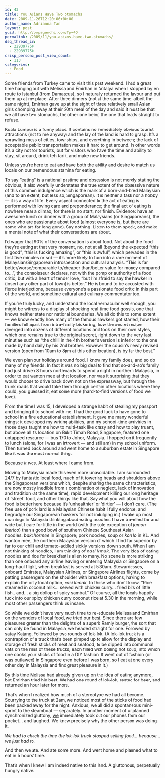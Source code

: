 ```yaml
---
id: 43
title: You Asians Have Two Stomachs
date: 2009-11-26T12:20:06+00:00
author_name: Adrianna Tan
layout: post
guid: http://popagandhi.com/?p=43
permalink: /2009/11/you-asians-have-two-stomachs/
dsq_thread_id:
  - 229397750
  - 229397750
crisp_persona_post_view_count:
  - 113
categories:
  - Food
---
```

Some friends from Turkey came to visit this past weekend. I had a great time hanging out with Melissa and Emirhan in Antalya when I stopped by en route to Istanbul (from Damascus), so I naturally returned the favour and put them up at my place. After three dinners (not at the same time, albeit the same night), Emirhan gave up at the sight of three relatively small Asian girls chomping away at their 20th meal of the day and said it must be that we all have two stomachs, the other one being the one that leads straight to refuse.

Kuala Lumpur is a funny place. It contains no immediately obvious tourist attractions (not to me anyway) and the lay of the land is hard to grasp. It’s a sprawling mess of cities, townships, and everything in between; the lack of acceptable public transportation makes it hard to get around. In other words it’s a city not for tourists, but for visitors who have the time and ability to stay, sit around, drink teh tarik, and make new friends.

Unless you’re here to eat and have both the ability and desire to match us locals on our tremendous stamina for eating.

To say “eating” is a national pastime and obsession is not merely stating the obvious, it also woefully understates the true extent of the obsessive nature of this common indulgence which is the mark of a born-and-bred Malaysian (and to an extent, but less so, Singaporean). It is neither a task nor a hobby — it is a way of life. Every aspect connected to the act of eating is performed with loving care and preponderance; the final act of eating is nowhere near a climax, for there is no start, nor finish. Evidence: have an awesome lunch or dinner with a group of Malaysians (or Singaporeans), the ones who are passionate about food (almost everyone is, but there are some who are far long gone). Say nothing. Listen to them speak, and make a mental note of what their conversations are about.

I’d wager that 90% of the conversation is about food. Not about the food they’re eating at that very moment, no, not at all (beyond the expected “this is good”, “this is fucking amazing”, or “this is awful”, which pervades in the first five minutes or so) — it’s more likely to turn into a rare moment of Malaysian/Singaporean introspection and cultural analysis. “This is far better/worse/comparable to/cheaper than/better value for money compared to…”, the connoisseur declares, not with the pomp or authority of a food critic, but with a heart of tender love, “but I’m afraid to say the hawker in (insert any other part of town) is better.” He is bound to be accosted with fierce interjections, because everyone’s a passionate food critic in this part of the world, and sometime cultural and culinary commentator too.

If you’re truly lucky, and understand the local vernacular well enough, you might be witness to a display of shocking real-time food gossip, one that knows neither state nor national boundaries. We all do this to some extent — we know exactly how many of the famous hawkers got started, how their families fell apart from intra-family bickering, how the secret recipe diverged into dozens of different locations and took on their own styles, which one remains true to the original secret, right down to the very last minutiae such as “the chilli in the 4th brother’s version is inferior to the one made by hand daily by his 2nd brother. However the cousin’s newly revised version (open from 10am to 8pm at this other location), is by far the best.”

We even plan our holidays around food. I know my family does, and so do many of my friends. In fact it was no big deal to find that so-and-so’s family had just driven 8 hours northwards to spend a night in northern Malaysia, in order to eat wanton mee at that location, nor was it surprising that they would choose to drive back down not on the expressway, but through the trunk roads that would take them through certain other locations where they could, you guessed it, eat some more (hard-to-find versions of food we love).

From the time I was 15, I developed a strange habit of stealing my passport and bringing it to school with me. I had the good luck to have gone to school in a fine educational establishment. It gave me many wonderful things: it developed my writing abilities, and my school-time activities in those days taught me how to multi-task like crazy and how to play truant, but above all its location on Bukit Timah Road, Singapore, featured one untapped resource — bus 170 to Johor, Malaysia. I hopped on it frequently to lunch (alone, for I was an introvert — and still am) in my school uniform. Then turned back around and went home to a suburban estate in Singapore like it was the most normal thing.

Because _it was_. At least where I came from.

Moving to Malaysia made this even more unavoidable. I am surrounded 24/7 by fantastic local food, much of it towering heads and shoulders above the Singaporean versions which, despite sharing the same characteristics, are now mostly inedible from a combination of neglect, lack of innovation and tradition (at the same time), rapid development killing our long heritage of ‘street’ food, and other things like that. Say what you will about how the food is better here because it’s ‘unhealthier’ or ‘dirtier’ — I don’t care. (The free use of pork lard is a Malaysian Chinese habit I fully endorse, and begrudge our Singaporean hawkers for not indulging in.) I wake up most mornings in Malaysia thinking about eating noodles. I have travelled far and wide but I care for little in the world (with the sole exception of _jamon iberico_) than a good bowl of southern Chinese Southeast Asian noodles. _bakchormee_ in Singapore; pork noodles, soup or _kon lo_ in KL. And wanton mee, the northern Malaysian version of which I find far superior by far to our chilli and tomato-addled sickly versions down south. When I am not thinking of noodles, I am thinking of _nasi lemak_. The very idea of eating noodles and rice for breakfast is alien to many. No scene is more striking than one onboard any airline leaving or entering Malaysia or Singapore on a long-haul flight, when breakfast is served at 5.30am. Stewardesses, onboard Emirates, Malaysian Airlines, or Singapore Airlines flights, come by patting passengers on the shoulder with breakfast options, having to explain the only local option, _nasi lemak_, to those who don’t know. “Rice steamed in coconut milk… served with chicken curry… fried bits of little fish.. and… a big dollop of spicy sambal.” Of course, all the locals happily tuck into our spicy chicken curry coconut rice at 5.30 in the morning, while most other passengers think us insane.

So while we didn’t have very much time to re-educate Melissa and Emirhan on the wonders of local food, we tried our best. Since there are few pleasures greater than the delights of a superb Ramly burger, the sort that can only be found in Malaysia, we headed straight for one. Followed by satay Kajang. Followed by two rounds of lok-lok. (A lok-lok truck is a contraption of a truck that’s been pimped up to allow for the display and storage of fresh sticks of meat and seafood, to be dipped into communal vats on the rims of these trucks, each filled with boiling hot soup, into which one cooks your sticks of food in a DIY fashion. It went out of fashion (or was outlawed) in Singapore even before I was born, so I eat at one every other day in Malaysia and find great pleasure in it.)

By this time Melissa had already given up on the idea of eating anymore, but Emirhan tried his best. We had one round of lok-lok, rested for beer, and returned an hour later for more.

That’s when I realized how much of a stereotype we had all become. Scurrying to the truck at 2am, we noticed most of the sticks of food had been packed away for the night. Anxious, we all did a spontaneous mini-sprint to the steamboat — separately. In another moment of unplanned synchronized gluttony, [we](http://lainie.tabulas.com/) immediately took out our phones from our pocket… and laughed. We knew precisely why the other person was doing it.

_We had to check the time the lok-lok truck stopped selling food… because… we just had to._

And then we ate. And ate some more. And went home and planned what to eat in 5 hours’ time.

That’s when I knew I am indeed native to this land. A gluttonous, perpetually hungry native.
